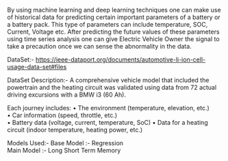 By using machine learning and deep learning techniques one can make use of historical data for predicting certain important parameters of a battery or a battery pack. This type of parameters can include temperature, SOC, Current, Voltage etc. After predicting the future values of these parameters using time series analysis one can give Electric Vehicle Owner the signal to take a precaution once we can sense the abnormality in the data. 

DataSet:- https://ieee-dataport.org/documents/automotive-li-ion-cell-usage-data-set#files

DataSet Description:-
A comprehensive vehicle model that included the powertrain and the heating circuit was validated using data from 72 actual driving excursions with a BMW i3 (60 Ah).  
 	
Each journey includes: 
•	The environment (temperature, elevation, etc.)\
•	Car information (speed, throttle, etc.) \
•	Battery data (voltage, current, temperature, SoC) 
•	Data for a heating circuit (indoor temperature, heating power, etc.) 

Models Used:-
Base Model :-  Regression \
Main Model :- Long Short Term Memory

